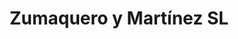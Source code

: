 ---
title: "Zumaquero y Martínez SL"
url: /motril/zumaquero-y-martinez-sl/
shop: directores de funerarias
---